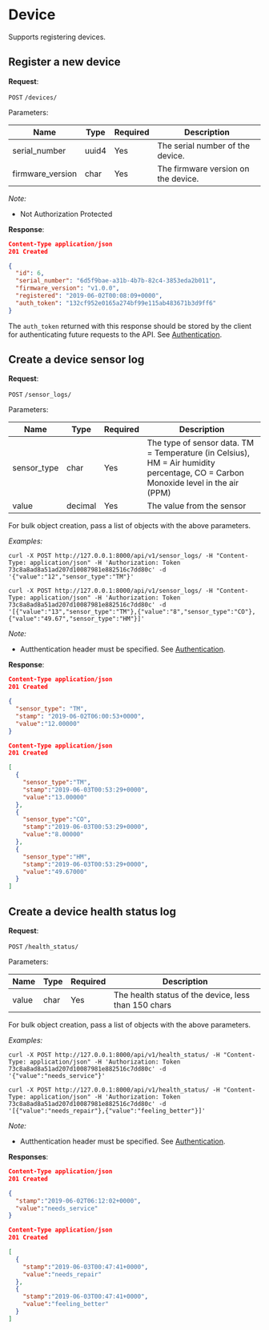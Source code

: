 # Device
Supports registering devices.

## Register a new device

**Request**:

`POST` `/devices/`

Parameters:

Name             | Type  | Required | Description
-----------------|-------|----------|------------
serial_number    | uuid4 | Yes      | The serial number of the device.
firmware_version | char  | Yes      | The firmware version on the device.

*Note:*

- Not Authorization Protected

**Response**:

```json
Content-Type application/json
201 Created

{
  "id": 6,
  "serial_number": "6d5f9bae-a31b-4b7b-82c4-3853eda2b011",
  "firmware_version": "v1.0.0",
  "registered": "2019-06-02T00:08:09+0000",
  "auth_token": "132cf952e0165a274bf99e115ab483671b3d9ff6"
}
```

The `auth_token` returned with this response should be stored by the client for
authenticating future requests to the API. See [Authentication](authentication.md).

## Create a device sensor log

**Request**:

`POST` `/sensor_logs/`

Parameters:

Name        | Type     | Required | Description
------------|----------|----------|------------
sensor_type | char     | Yes      | The type of sensor data. TM = Temperature (in Celsius), HM = Air humidity percentage, CO = Carbon Monoxide level in the air (PPM)
value       | decimal  | Yes      | The value from the sensor

For bulk object creation, pass a list of objects with the above parameters.

*Examples:*

```
curl -X POST http://127.0.0.1:8000/api/v1/sensor_logs/ -H "Content-Type: application/json" -H 'Authorization: Token 73c8a8ad8a51ad207d10087981e882516c7dd80c' -d '{"value":"12","sensor_type":"TM"}'
```

```
curl -X POST http://127.0.0.1:8000/api/v1/sensor_logs/ -H "Content-Type: application/json" -H 'Authorization: Token 73c8a8ad8a51ad207d10087981e882516c7dd80c' -d '[{"value":"13","sensor_type":"TM"},{"value":"8","sensor_type":"CO"},{"value":"49.67","sensor_type":"HM"}]'
```

*Note:*

- Autthentication header must be specified. See [Authentication](authentication.md).

**Response**:

```json
Content-Type application/json
201 Created

{
  "sensor_type": "TM",
  "stamp": "2019-06-02T06:00:53+0000", 
  "value":"12.00000"
}
```

```json
Content-Type application/json
201 Created

[
  {
    "sensor_type":"TM",
    "stamp":"2019-06-03T00:53:29+0000",
    "value":"13.00000"
  },
  {
    "sensor_type":"CO",
    "stamp":"2019-06-03T00:53:29+0000",
    "value":"8.00000"
  },
  {
    "sensor_type":"HM",
    "stamp":"2019-06-03T00:53:29+0000",
    "value":"49.67000"
  }
]
```

## Create a device health status log

**Request**:

`POST` `/health_status/`

Parameters:

Name        | Type | Required | Description
------------|------|----------|------------
value       | char | Yes      | The health status of the device, less than 150 chars

For bulk object creation, pass a list of objects with the above parameters.

*Examples:*

```
curl -X POST http://127.0.0.1:8000/api/v1/health_status/ -H "Content-Type: application/json" -H 'Authorization: Token 73c8a8ad8a51ad207d10087981e882516c7dd80c' -d '{"value":"needs_service"}'
```

```
curl -X POST http://127.0.0.1:8000/api/v1/health_status/ -H "Content-Type: application/json" -H 'Authorization: Token 73c8a8ad8a51ad207d10087981e882516c7dd80c' -d '[{"value":"needs_repair"},{"value":"feeling_better"}]'
```

*Note:*

- Autthentication header must be specified. See [Authentication](authentication.md).

**Responses**:

```json
Content-Type application/json
201 Created

{
  "stamp":"2019-06-02T06:12:02+0000",
  "value":"needs_service"
}
```

```json
Content-Type application/json
201 Created

[
  {
    "stamp":"2019-06-03T00:47:41+0000",
    "value":"needs_repair"
  },
  {
    "stamp":"2019-06-03T00:47:41+0000",
    "value":"feeling_better"
  }
]
```